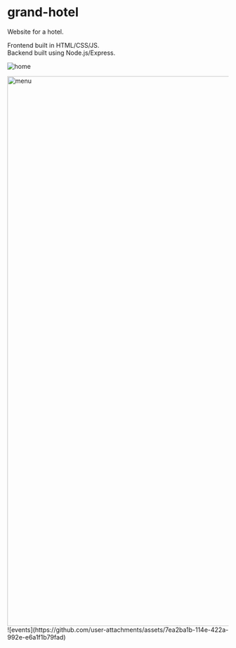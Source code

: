 # grand-hotel
Website for a hotel. 

Frontend built in HTML/CSS/JS. 
<br>
Backend built using Node.js/Express. 

![home](https://github.com/user-attachments/assets/7226f51e-350b-4709-a1a1-f8f0bd21775d)

<img width="1253" alt="menu" src="https://github.com/user-attachments/assets/a66e414d-75da-4ec7-958e-c173b2025e81" />
![events](https://github.com/user-attachments/assets/7ea2ba1b-114e-422a-992e-e6a1f1b79fad)

